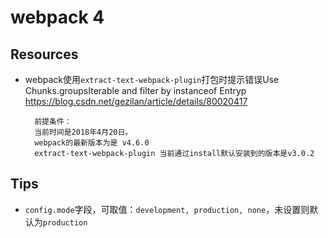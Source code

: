 # webpack 4

## Resources

* webpack使用`extract-text-webpack-plugin`打包时提示错误Use Chunks.groupsIterable and filter by instanceof Entryp <https://blog.csdn.net/gezilan/article/details/80020417>

        前提条件：
        当前时间是2018年4月20日。
        webpack的最新版本为是 v4.6.0
        extract-text-webpack-plugin 当前通过install默认安装到的版本是v3.0.2

## Tips

* `config.mode`字段，可取值：`development, production, none`，未设置则默认为`production`



